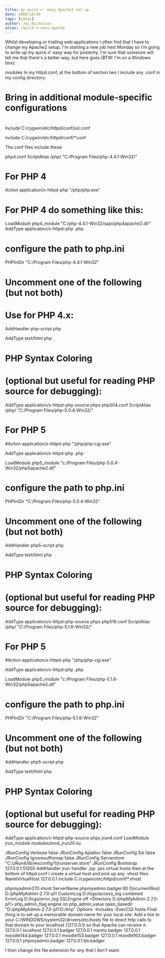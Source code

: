 ```yaml
---
title: my quick n' easy Apache2 set up
date: 2006/10/30
tags: [ideas]
author: Jez Nicholson
alias: /quick-n-easy-apache
---
```

Whilst developing or trialling web applications I often find that I have to change my Apache2 setup. I'm starting a new job next Monday so i'm going to write up my quick n' easy way for posterity. I'm sure that someone will tell me that there's a better way, but here goes (BTW: I'm on a Windows box):

modules
In my httpd.conf, at the bottom of section two I include any .conf in my config directory:
#
# Bring in additional module-specific configurations
#
<IfModule mod_ssl.c>
  Include C:/cygwin/etc/httpd/conf/ssl.conf
</IfModule>

include C:/cygwin/etc/httpd/conf/*.conf

The conf files include these:

php4.conf
ScriptAlias /php/ "C:/Program Files/php-4.4.1-Win32/"

# For PHP 4
Action application/x-httpd-php "/php/php.exe"

# For PHP 4 do something like this:
LoadModule php4_module "C:/php-4.4.1-Win32/sapi/php4apache2.dll"
AddType application/x-httpd-php .php

# configure the path to php.ini
PHPIniDir "C:/Program Files/php-4.4.1-Win32"

# Uncomment one of the following (but not both)
# Use for PHP 4.x:
AddHandler php-script php

AddType text/html php

# PHP Syntax Coloring
# (optional but useful for reading PHP source for debugging):
AddType application/x-httpd-php-source phps
php504.conf
ScriptAlias /php/ "C:/Program Files/php-5.0.4-Win32/"

# For PHP 5
#Action application/x-httpd-php "/php/php-cgi.exe"

AddType application/x-httpd-php .php

LoadModule php5_module "c:/Program Files/php-5.0.4-Win32/php5apache2.dll"

# configure the path to php.ini
PHPIniDir "C:/Program Files/php-5.0.4-Win32"

# Uncomment one of the following (but not both)
AddHandler php5-script php 

AddType text/html php

# PHP Syntax Coloring
# (optional but useful for reading PHP source for debugging):
AddType application/x-httpd-php-source phps
php516.conf
ScriptAlias /php/ "C:/Program Files/php-5.1.6-Win32/"

# For PHP 5
#Action application/x-httpd-php "/php/php-cgi.exe"

AddType application/x-httpd-php .php

LoadModule php5_module "c:/Program Files/php-5.1.6-Win32/php5apache2.dll"

# configure the path to php.ini
PHPIniDir "C:/Program Files/php-5.1.6-Win32"

# Uncomment one of the following (but not both)
AddHandler php5-script php 

AddType text/html php

# PHP Syntax Coloring
# (optional but useful for reading PHP source for debugging):
AddType application/x-httpd-php-source phps
jrun4.conf
LoadModule jrun_module modules/mod_jrun20.so

<IfModule mod_jrun20.c>
  JRunConfig Verbose false
  JRunConfig Apialloc false
  JRunConfig Ssl false
  JRunConfig Ignoresuffixmap false
  JRunConfig Serverstore "C:/JRun4/lib/wsconfig/1/jrunserver.store"
  JRunConfig Bootstrap 127.0.0.1:51000
  AddHandler jrun-handler .jsp .jws
</IfModule>
virtual hosts
then at the bottom of httpd.conf I create a virtual host and pick up any .vhost files:
NameVirtualHost 127.0.0.1
include C:/cygwin/etc/httpd/conf/*.vhost

phpmyadmin270.vhost
<VirtualHost localhost:80>
  ServerName phpmyadmin.badger:80
  DocumentRoot D:/phpMyAdmin-2.7.0-pl1
  CustomLog D:/logs/access_log combined
  ErrorLog D:/logs/error_log
  <IfModule mod_ssl.c>
    SSLEngine off
  </IfModule>
  <Directory D:/phpMyAdmin-2.7.0-pl1>
    <IfModule sapi_apache2.c>
      php_admin_flag engine on
       php_admin_value open_basedir "D:/phpMyAdmin-2.7.0-pl1:D:/tmp"
     </IfModule>
    Options -Includes -ExecCGI
  </Directory>
</VirtualHost>
hosts
Final thing is to set up a memorable domain name for your local site. Add a line to your C:/WINDOWS/system32/drivers/etc/hosts file to direct http calls to that domain to your localhost (127.0.0.1) so that Apache can receive it:
127.0.0.1 localhost
127.0.0.1 badger
127.0.0.1 mantis.badger
127.0.0.1 moodle144.badger
127.0.0.1 moodle153.badger
127.0.0.1 moodle163.badger
127.0.0.1 phpmyadmin.badger
127.0.0.1 bb.badger

I then change the file extension for any that I don't want: 